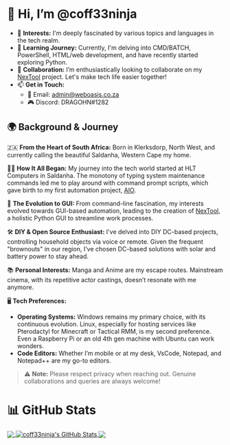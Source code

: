 # 👋 Hi, I’m @coff33ninja

- 👀 **Interests:** I'm deeply fascinated by various topics and languages in the tech realm.
- 🌱 **Learning Journey:** Currently, I'm delving into CMD/BATCH, PowerShell, HTML/web development, and have recently started exploring Python.
- 💞️ **Collaboration:** I’m enthusiastically looking to collaborate on my [NexTool](https://github.com/coff33ninja/NexTool-Windows-Suite) project. Let's make tech life easier together!
- 📫 **Get in Touch:** 
  - 💌 Email: [admin@weboasis.co.za](mailto:admin@weboasis.co.za)
  - 🎮 Discord: DRAGOHN#1282

## 🌍 **Background & Journey**

🇿🇦 **From the Heart of South Africa:** 
Born in Klerksdorp, North West, and currently calling the beautiful Saldanha, Western Cape my home.

👨‍💻 **How It All Began:** 
My journey into the tech world started at HLT Computers in Saldanha. The monotony of typing system maintenance commands led me to play around with command prompt scripts, which gave birth to my first automation project, [AIO](https://github.com/coff33ninja/AIO).

🐍 **The Evolution to GUI:** 
From command-line fascination, my interests evolved towards GUI-based automation, leading to the creation of [NexTool](https://github.com/coff33ninja/NexTool-Windows-Suite), a holistic Python GUI to streamline work processes.

🛠 **DIY & Open Source Enthusiast:** 
I've delved into DIY DC-based projects, controlling household objects via voice or remote. Given the frequent "brownouts" in our region, I’ve chosen DC-based solutions with solar and battery power to stay ahead.

📚 **Personal Interests:** 
Manga and Anime are my escape routes. Mainstream cinema, with its repetitive actor castings, doesn’t resonate with me anymore.

🖥 **Tech Preferences:** 
- **Operating Systems:** Windows remains my primary choice, with its continuous evolution. Linux, especially for hosting services like Pterodactyl for Minecraft or Tactical RMM, is my second preference. Even a Raspberry Pi or an old 4th gen machine with Ubuntu can work wonders.
- **Code Editors:** Whether I’m mobile or at my desk, VsCode, Notepad, and Notepad++ are my go-to editors.

> ⚠️ **Note:** Please respect privacy when reaching out. Genuine collaborations and queries are always welcome!

# 📊 GitHub Stats

<a href="https://github.com/coff33ninja/AIO">
  <img align="center" src="https://github-readme-stats.vercel.app/api/top-langs/?username=coff33ninja&hide=java,html,tex&title_color=ffffff&text_color=c9cacc&icon_color=2bbc8a&bg_color=1d1f21&langs_count=3" />
</a>

<a href="https://github.com/coff33ninja/AIO">
  <img align="center" src="https://github-readme-stats.vercel.app/api?username=coff33ninja&show_icons=true&line_height=27&count_private=true&title_color=ffffff&text_color=c9cacc&icon_color=2bbc8a&bg_color=1d1f21" alt="coff33ninja's GitHub Stats" />
</a>
<a href="https://github.com/coff33ninja/AIO">
  <img align="center" src="https://github-readme-stats.vercel.app/api/pin/?username=coff33ninja&repo=AIO&title_color=ffffff&text_color=c9cacc&icon_color=2bbc8a&bg_color=1d1f21" />
</a>

<!---
coff33ninja/coff33ninja is a ✨ special ✨ repository because its `README.md` (this file) appears on your GitHub profile.
You can click the Preview link to take a look at your changes.
--->
